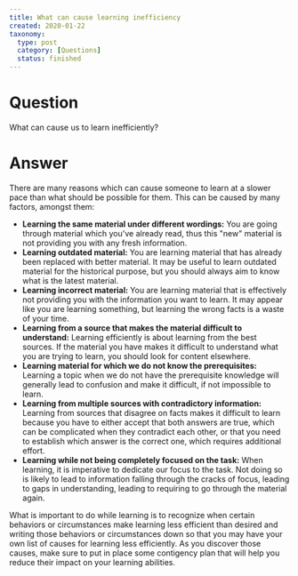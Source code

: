 ```yaml
---
title: What can cause learning inefficiency
created: 2020-01-22
taxonomy:
  type: post
  category: [Questions]
  status: finished
---
```


# Question
What can cause us to learn inefficiently?

# Answer
There are many reasons which can cause someone to learn at a slower pace than what should be possible for them. This can be caused by many factors, amongst them:

* **Learning the same material under different wordings:** You are going through material which you've already read, thus this "new" material is not providing you with any fresh information.
* **Learning outdated material:** You are learning material that has already been replaced with better material. It may be useful to learn outdated material for the historical purpose, but you should always aim to know what is the latest material.
* **Learning incorrect material:** You are learning material that is effectively not providing you with the information you want to learn. It may appear like you are learning something, but learning the wrong facts is a waste of your time.
* **Learning from a source that makes the material difficult to understand:** Learning efficiently is about learning from the best sources. If the material you have makes it difficult to understand what you are trying to learn, you should look for content elsewhere.
* **Learning material for which we do not know the prerequisites:** Learning a topic when we do not have the prerequisite knowledge will generally lead to confusion and make it difficult, if not impossible to learn.
* **Learning from multiple sources with contradictory information:** Learning from sources that disagree on facts makes it difficult to learn because you have to either accept that both answers are true, which can be complicated when they contradict each other, or that you need to establish which answer is the correct one, which requires additional effort.
* **Learning while not being completely focused on the task:** When learning, it is imperative to dedicate our focus to the task. Not doing so is likely to lead to information falling through the cracks of focus, leading to gaps in understanding, leading to requiring to go through the material again.

What is important to do while learning is to recognize when certain behaviors or circumstances make learning less efficient than desired and writing those behaviors or circumstances down so that you may have your own list of causes for learning less efficiently. As you discover those causes, make sure to put in place some contigency plan that will help you reduce their impact on your learning abilities.
